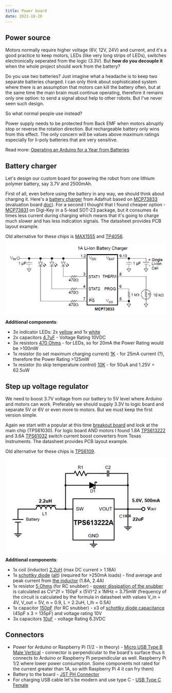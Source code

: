 ```yaml
---
title: Power board
date: 2022-10-20
---
```


## Power source

Motors normally require higher voltage (6V, 12V, 24V) and current, and it's a good practice to keep motors, LEDs (like very long strips of LEDs), switches electronically seperated from the logic (3.3V). But **how do you decouple it** when the whole project should work from the battery? 

Do you use two batteries? Just imagine what a headache is to keep two separate batteries charged. I can only think about sophisticated system where there is an assumption that motors can kill the battery often, but at the same time the main brain must continue operating, therefore it remains only one option: to send a signal about help to other robots. But I've never seen such design.

So what normal people use instead? 

Power supply needs to be protected from Back EMF when motors abruptly stop or reverse the rotation direction. But rechargeable battery only wins from this effect. The only concern will be values above maximum ratings especially for li-poly batteries that are very sensitive.

Read more: [Operating an Arduino for a Year from Batteries](https://analysisnorth.com/articles/arduino-for-a-year.html)


## Battery charger

Let's design our custom board for powering the robot from one lithium polymer battery, say 3.7V and 2500mAh.

First of all, even before using the battery in any way, we should think about charging it. Here's a [battery charger](https://www.adafruit.com/product/259) from Adafruit based on [MCP73833](https://cdn.sparkfun.com/assets/b/a/7/6/8/MCP73833Datasheet.pdf) (evaluation board [doc](https://ww1.microchip.com/downloads/en/DeviceDoc/51626a.pdf)). For a second I thought that I found cheaper option - [MCP73831](https://ww1.microchip.com/downloads/en/DeviceDoc/MCP73831-Family-Data-Sheet-DS20001984H.pdf) on Digi-Key in a 5-lead SOT-23 package, but it consumes 4x times less current during charging which means that it's going to charge much slower and has less indication signals. The datasheet provides PCB layout example.

Old alternative for these chips is [MAX1555](https://datasheets.maximintegrated.com/en/ds/MAX1551-MAX1555.pdf) and [TP4056](https://dlnmh9ip6v2uc.cloudfront.net/datasheets/Prototyping/TP4056.pdf).

![](./battery-charger-typical-application.png)

**Additional components**: 

- 3x indicator LEDs: 2x [yellow](https://www.mouser.com/ProductDetail/755-SML-D11YWT86) and 1x [white](https://www.mouser.com/ProductDetail/720-LWQ38EQ2R23K5L)
- 2x capacitors [4.7uF](https://www.mouser.com/ProductDetail/963-LMK107BJ475MAHT) - Voltage Rating 10VDC
- 3x resistors [470 Ohms](https://www.mouser.com/ProductDetail/71-CRCW0805470RFKEAC) - for LEDs, so for 20mA the Power Rating would be >100mW
- 1x resistor (to set maximum charging current) [1K](https://www.mouser.com/ProductDetail/755-SDR10EZPF1001) - for 25mA current (?), therefore the Power Rating >125mW
- 1x resistor (to skip temperature control) [10K](https://www.mouser.com/ProductDetail/71-CRCW040210K0FKEDC) - for 50uA and 1.25V = 62.5uW

## Step up voltage regulator

We need to boost 3.7V voltage from our battery to 5V level where Arduino and motors can work. Preferably we should supply 3.3V to logic board and separate 5V or 6V or even more to motors. But we must keep the first version simple.

Again we start with a popular at this time [breakout board](https://www.adafruit.com/product/2030) and look at the main chip (TPS61030). For logic board AND motors I found 1.8A [TPS613222](https://www.ti.com/general/docs/suppproductinfo.tsp?distId=10&gotoUrl=http%253A%252F%252Fwww.ti.com%252Flit%252Fgpn%252Ftps61322) and 3.6A [TPS61032](https://www.ti.com/general/docs/suppproductinfo.tsp?distId=10&gotoUrl=https%3A%2F%2Fwww.ti.com%2Flit%2Fgpn%2Ftps61030) switch current boost converters from Texas Instruments. The datasheet provides PCB layout example.

Old alternative for these chips is [TPS6109](https://www.ti.com/lit/ds/symlink/tps61090.pdf?ts=1666623681120&ref_url=https%253A%252F%252Fwww.ti.com%252Fproduct%252FTPS61090).

![](./voltage-regulator-typical-application.png)

**Additional components**: 

- 1x coil (inductor) [2.2uH](https://www.mouser.com/ProductDetail/81-DFE201612E-2R2MP2) (max DC current > 1.18A)
- 1x [schottky diode](https://www.mouser.com/ProductDetail/771-PMEG1020EAT-R) ([alt](https://www.mouser.com/ProductDetail/652-CD1206-B240)) (required for >250mA loads) - find average and peak current from [the inductor](https://www.mouser.com/datasheet/2/281/reference_specification_DFE201612E-1101893.pdf) (1.8A, 2.4A)
- 1x resistor [5 Ohms](https://www.mouser.com/ProductDetail/603-RC0201JR-075R6L) (for RC snubber) - [power dissipation of the snubber](https://www.maximintegrated.com/content/dam/files/design/technical-documents/design-solutions/ds32-correct-snubber-power-loss-estimate-saves-the-day.pdf) is calculated as CV^2f = 150pF x (5V)^2 x 1MHz = 3.75mW (frequency of the circuit is calculated by the formula in datasheet with values V_in = 4V, V_out = 5V, n = 0.9, L = 2.2uH, I_lh = 0.5A)
- 1x capacitor [150pF](https://www.mouser.com/ProductDetail/710-885012005014) (for RC snubber) - x3 of [schottky diode capacitance](https://www.mouser.com/datasheet/2/916/PMEG1020EA-2938861.pdf) (45pF x 3 = 135pF) and voltage rating 10V
- 3x capacitors [10uF](https://www.mouser.com/ProductDetail/81-GRM188R60J106ME4D) - voltage Rating 6.3VDC


## Connectors

- Power for Arduino or Raspberry Pi (1/2 - in theory) - [Micro USB Type B Male Vertical](https://www.digikey.com/en/products/detail/gct/USB3150-30-130-A/9859649) - connector is perpendicular to the board's surface thus it connects to Arduino or Raspberry Pi perpendicular as well. Raspberry Pi 1/2 where lower power consumption. Some components not rated for the current greater than 1A, so with Raspberry Pi 4 it can fry them)
- Battery to the board - [JST PH Connector](https://www.digikey.com/en/products/detail/jst-sales-america-inc/S2B-PH-K-S-LF-SN/926626)
- For charging USB cable let's be modern and use type C - [USB Type C Female](https://www.digikey.com/en/products/detail/adam-tech/USB-C31-S-VT-CS4-BK-PP-T-R/9832222)


